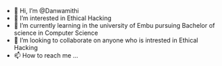 - 👋 Hi, I’m @Danwamithi
- 👀 I’m interested in Ethical Hacking 
- 🌱 I’m currently learning in the university of Embu pursuing Bachelor of science in Computer Science 
- 💞️ I’m looking to collaborate on anyone who is intrested in Ethical Hacking 
- 📫 How to reach me ...

<!---
Danwamithi/Danwamithi is a ✨ special ✨ repository because its `README.md` (this file) appears on your GitHub profile.
You can click the Preview link to take a look at your changes.
--->
